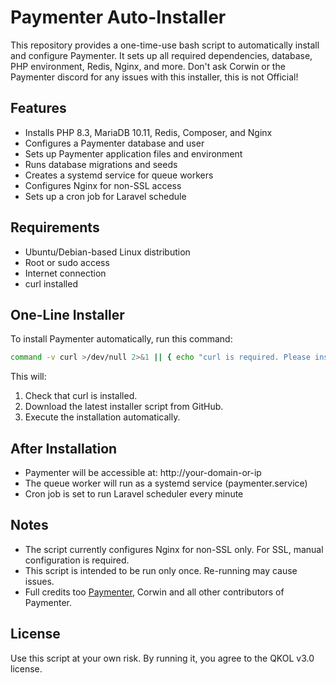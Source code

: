 # Paymenter Auto-Installer

This repository provides a one-time-use bash script to automatically install and configure Paymenter.
It sets up all required dependencies, database, PHP environment, Redis, Nginx, and more.
Don't ask Corwin or the Paymenter discord for any issues with this installer, this is not Official!

## Features
- Installs PHP 8.3, MariaDB 10.11, Redis, Composer, and Nginx
- Configures a Paymenter database and user
- Sets up Paymenter application files and environment
- Runs database migrations and seeds
- Creates a systemd service for queue workers
- Configures Nginx for non-SSL access
- Sets up a cron job for Laravel schedule

## Requirements
- Ubuntu/Debian-based Linux distribution
- Root or sudo access
- Internet connection
- curl installed

## One-Line Installer
To install Paymenter automatically, run this command:
```bash
command -v curl >/dev/null 2>&1 || { echo "curl is required. Please install it first."; exit 1; }; bash <(curl -sSL https://raw.githubusercontent.com/QKing-Official/Paymenter-Installer/main/installer.sh)
```
This will:
1. Check that curl is installed.
2. Download the latest installer script from GitHub.
3. Execute the installation automatically.

## After Installation
- Paymenter will be accessible at:
  http://your-domain-or-ip
- The queue worker will run as a systemd service (paymenter.service)
- Cron job is set to run Laravel scheduler every minute

## Notes
- The script currently configures Nginx for non-SSL only. For SSL, manual configuration is required.
- This script is intended to be run only once. Re-running may cause issues.
- Full credits too [Paymenter](https://github.com/Paymenter/Paymenter), Corwin and all other contributors of Paymenter.

## License
Use this script at your own risk. By running it, you agree to the QKOL v3.0 license.
